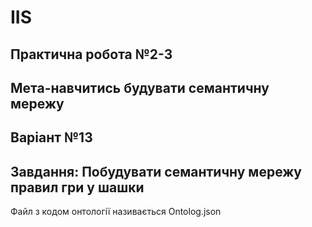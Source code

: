 # IIS
## Практична робота №2-3
## Мета-навчитись будувати семантичну мережу
## Варіант №13
## Завдання: Побудувати семантичну мережу правил гри у шашки

Файл з кодом онтології називається Ontolog.json
  
